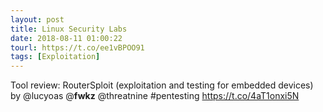 ```yaml
---
layout: post
title: Linux Security Labs
date: 2018-08-11 01:00:22
tourl: https://t.co/ee1vBPOO91
tags: [Exploitation]
---
```

Tool review: RouterSploit (exploitation and testing for embedded devices) by @lucyoas @__fwkz__ @threatnine #pentesting https://t.co/4aT1onxi5N